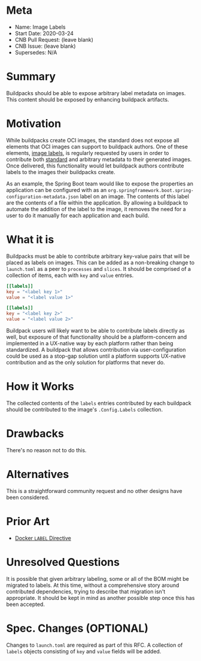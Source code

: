# Meta
[meta]: #meta
- Name: Image Labels
- Start Date: 2020-03-24
- CNB Pull Request: (leave blank)
- CNB Issue: (leave blank)
- Supersedes: N/A

# Summary
[summary]: #summary

Buildpacks should be able to expose arbitrary label metadata on images.  This content should be exposed by enhancing buildpack artifacts.

# Motivation
[motivation]: #motivation

While buildpacks create OCI images, the standard does not expose all elements that OCI images can support to buildpack authors.  One of these elements, [image labels][l], is regularly requested by users in order to contribute both [standard][s] and arbitrary metadata to their generated images.  Once delivered, this functionality would let buildpack authors contribute labels to the images their buildpacks create.

As an example, the Spring Boot team would like to expose the properties an application can be configured with as an `org.springframework.boot.spring-configuration-metadata.json` label on an image.  The contents of this label are the contents of a file within the application.  By allowing a buildpack to automate the addition of the label to the image, it removes the need for a user to do it manually for each application and each build.

[l]: https://docs.docker.com/engine/reference/builder/#label
[s]: https://github.com/opencontainers/image-spec/blob/master/annotations.md#pre-defined-annotation-keys

# What it is
[what-it-is]: #what-it-is

Buildpacks must be able to contribute arbitrary key-value pairs that will be placed as labels on images.  This can be added as a non-breaking change to `launch.toml` as a peer to `processes` and `slices`. It should be comprised of a collection of items, each with `key` and `value` entries.

```toml
[[labels]]
key = "<label key 1>"
value = "<label value 1>"

[[labels]]
key = "<label key 2>"
value = "<label value 2>"
```

Buildpack users will likely want to be able to contribute labels directly as well, but exposure of that functionality should be a platform-concern and implemented in a UX-native way by each platform rather than being standardized.  A buildpack that allows contribution via user-configuration could be used as a stop-gap solution until a platform supports UX-native contribution and as the only solution for platforms that never do.

# How it Works
[how-it-works]: #how-it-works

The collected contents of the `labels` entries contributed by each buildpack should be contributed to the image's `.Config.Labels` collection.

# Drawbacks
[drawbacks]: #drawbacks

There's no reason not to do this.

# Alternatives
[alternatives]: #alternatives

This is a straightforward community request and no other designs have been considered.

# Prior Art
[prior-art]: #prior-art

* [Docker `LABEL` Directive][d]

[d]: https://docs.docker.com/engine/reference/builder/#label

# Unresolved Questions
[unresolved-questions]: #unresolved-questions

It is possible that given arbitrary labeling, some or all of the BOM might be migrated to labels.  At this time, without a comprehensive story around contributed dependencies, trying to describe that migration isn't appropriate.  It should be kept in mind as another possible step once this has been accepted.

# Spec. Changes (OPTIONAL)
[spec-changes]: #spec-changes

Changes to `launch.toml` are required as part of this RFC.  A collection of `labels` objects consisting of `key` and `value` fields will be added.
